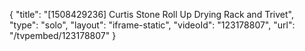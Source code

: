 {
    "title": "[1508429236] Curtis Stone Roll Up Drying Rack and Trivet",
    "type": "solo",
    "layout": "iframe-static",
    "videoId": "123178807",
    "url": "\/tvpembed\/123178807"
}